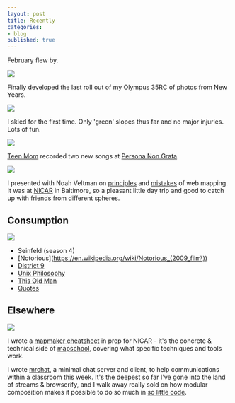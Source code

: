 ```yaml
---
layout: post
title: Recently
categories:
- blog
published: true
---
```


February flew by.

![](http://farm8.staticflickr.com/7440/12731752034_c6d90edf92_b.jpg)

Finally developed the last roll out of my Olympus 35RC of photos from New Years.

![](http://farm4.staticflickr.com/3698/12882159773_c69147b45c_b.jpg)

I skied for the first time. Only 'green' slopes thus far and no major injuries. Lots of fun.

![](http://farm8.staticflickr.com/7460/12882199073_20a8e0f4c2_b.jpg)

[Teen Mom](http://www.teenmomdc.com/) recorded two new songs at [Persona Non Grata](http://personanongratastudio.com/).

<img src='http://farm4.staticflickr.com/3707/12882666164_9927c76ab8_b.jpg' class='white-on-white' />

I presented with Noah Veltman on [principles](http://www.macwright.org/presentations/nicar/#0) and [mistakes](https://github.com/veltman/maps-nicar14) of web mapping. It was at [NICAR](http://ire.org/conferences/nicar-2014/) in Baltimore, so a pleasant little day trip and good to catch up with friends from different spheres.

## Consumption

![](http://farm6.staticflickr.com/5520/12763098235_917f35e54b_b.jpg)

* Seinfeld (season 4)
* [Notorious](https://en.wikipedia.org/wiki/Notorious_(2009_film\))
* [District 9](https://en.wikipedia.org/wiki/District_9)
* [Unix Philosophy](http://www.faqs.org/docs/artu/ch01s06.html)
* [This Old Man](http://www.newyorker.com/reporting/2014/02/17/140217fa_fact_angell)
* [Quotes](http://worrydream.com/quotes/)

## Elsewhere

![](http://farm6.staticflickr.com/5496/12731494713_360e2ba2c8_b.jpg)

I wrote a [mapmaker cheatsheet](https://github.com/tmcw/mapmakers-cheatsheet) in prep for NICAR - it's the concrete & technical side of [mapschool](http://mapschool.io/), covering what specific techniques and tools work.

I wrote [mrchat](https://github.com/tmcw/mrchat), a minimal chat server and client, to help communications within a classroom this week. It's the deepest so far I've gone into the land of streams & browserify, and I walk away really sold on how modular composition makes it possible to do so much in [so little code](https://github.com/tmcw/mrchat/blob/master/server.js).